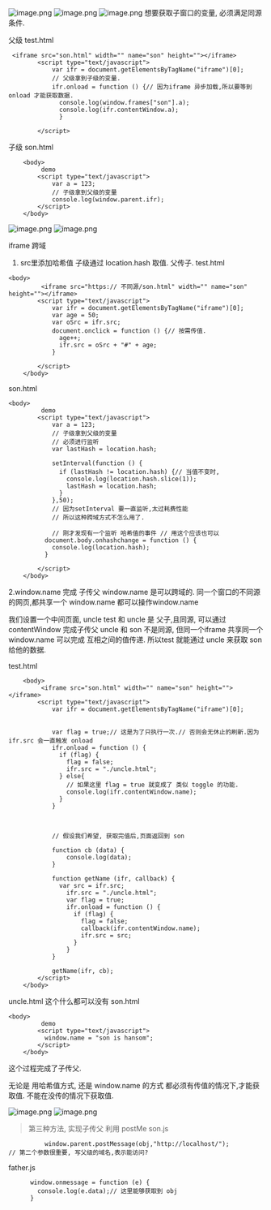 ![image.png](https://upload-images.jianshu.io/upload_images/13637909-8a00f77d05632c99.png?imageMogr2/auto-orient/strip%7CimageView2/2/w/1240)
![image.png](https://upload-images.jianshu.io/upload_images/13637909-75bbff497eeb0a29.png?imageMogr2/auto-orient/strip%7CimageView2/2/w/1240)
![image.png](https://upload-images.jianshu.io/upload_images/13637909-0db2cc20db4e3045.png?imageMogr2/auto-orient/strip%7CimageView2/2/w/1240)
想要获取子窗口的变量,
必须满足同源条件.

父级
test.html
```
 <iframe src="son.html" width="" name="son" height=""></iframe>
        <script type="text/javascript">
            var ifr = document.getElementsByTagName("iframe")[0];
            // 父级拿到子级的变量.
            ifr.onload = function () {// 因为iframe 异步加载,所以要等到onload 才能获取数据.
              console.log(window.frames["son"].a);
              console.log(ifr.contentWindow.a);
              }
            
        </script>
```
子级
son.html
```
    <body>
         demo
        <script type="text/javascript">
            var a = 123;
            // 子级拿到父级的变量
            console.log(window.parent.ifr);
        </script>
    </body>
```
![image.png](https://upload-images.jianshu.io/upload_images/13637909-7da5e014e9c8c86c.png?imageMogr2/auto-orient/strip%7CimageView2/2/w/1240)
![image.png](https://upload-images.jianshu.io/upload_images/13637909-73c4efb0d24650be.png?imageMogr2/auto-orient/strip%7CimageView2/2/w/1240)


iframe 跨域
1. src里添加哈希值
子级通过 location.hash 取值. 父传子.
test.html
```
<body>
         <iframe src="https:// 不同源/son.html" width="" name="son" height=""></iframe>
        <script type="text/javascript">
            var ifr = document.getElementsByTagName("iframe")[0];
            var age = 50;
            var oSrc = ifr.src;
            document.onclick = function () {// 按需传值.
              age++;
              ifr.src = oSrc + "#" + age;
            }
            
        </script>
    </body>
```
son.html
```
<body>
         demo
        <script type="text/javascript">
            var a = 123;
            // 子级拿到父级的变量
            // 必须进行监听
            var lastHash = location.hash;
            
            setInterval(function () {
              if (lastHash != location.hash) {// 当值不变时,
                console.log(location.hash.slice(1));
              	lastHash = location.hash;
              }
            },50);
            // 因为setInterval 要一直监听,太过耗费性能
            // 所以这种跨域方式不怎么用了.

            // 刚才发现有一个监听 哈希值的事件 // 用这个应该也可以
          document.body.onhashchange = function () {
          	console.log(location.hash);
          }
                  
        </script>
    </body>
```
2.window.name
完成 子传父
window.name 是可以跨域的.
同一个窗口的不同源的网页,都共享一个 window.name
都可以操作window.name

我们设置一个中间页面, uncle
test 和 uncle 是 父子,且同源, 可以通过 contentWindow 完成子传父
uncle 和 son 不是同源, 但同一个iframe 共享同一个 window.name
可以完成 互相之间的值传递.
所以test 就能通过 uncle 来获取 son给他的数据.

test.html
```
    <body>
         <iframe src="son.html" width="" name="son" height=""></iframe>
        <script type="text/javascript">
            var ifr = document.getElementsByTagName("iframe")[0];
            
            
            var flag = true;// 这是为了只执行一次.// 否则会无休止的刷新.因为 ifr.src 会一直触发 onload
            ifr.onload = function () {
              if (flag) {
                flag = false;
                ifr.src = "./uncle.html";
              } else{
                // 如果这里 flag = true 就变成了 类似 toggle 的功能.
                console.log(ifr.contentWindow.name);
              }
            }



            // 假设我们希望, 获取完值后,页面返回到 son
            
            function cb (data) {
            	console.log(data);
            }
            
            function getName (ifr, callback) {
              var src = ifr.src;
            	ifr.src = "./uncle.html";
            	var flag = true;
            	ifr.onload = function () {
            	  if (flag) {
            	    flag = false;
            	    callback(ifr.contentWindow.name);
            	    ifr.src = src;
            	  }
            	}
            }
            
            getName(ifr, cb);
        </script>
    </body>
``` 
uncle.html
这个什么都可以没有
son.html
```
<body>
         demo
        <script type="text/javascript">
          window.name = "son is hansom";
        </script>
    </body>
```
这个过程完成了子传父.


无论是 用哈希值方式, 还是 window.name 的方式
都必须有传值的情况下,才能获取值.
不能在没传的情况下获取值.

![image.png](https://upload-images.jianshu.io/upload_images/13637909-4f3e9b4a74d473fc.png?imageMogr2/auto-orient/strip%7CimageView2/2/w/1240)
![image.png](https://upload-images.jianshu.io/upload_images/13637909-de49438ba4b6ad5c.png?imageMogr2/auto-orient/strip%7CimageView2/2/w/1240)
> 第三种方法, 实现子传父 利用 postMe
son.js
```
          window.parent.postMessage(obj,"http://localhost/");
// 第二个参数很重要, 写父级的域名,表示能访问?
```
father.js
```
      window.onmessage = function (e) {
      	console.log(e.data);// 这里能够获取到 obj
      }
```
> 

